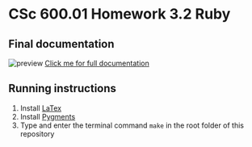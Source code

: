 # CSc 600.01 Homework 3.2 Ruby

## Final documentation
![preview](pdf.gif)
[Click me for full documentation](MandyNoto-HW3-1-Ruby.pdf)

## Running instructions
1. Install [LaTex](https://www.latex-project.org/get/)
2. Install [Pygments](http://pygments.org/download/)
3. Type and enter the terminal command `make` in the root folder of this repository
